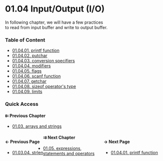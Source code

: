 # 01.04 Input/Output (I/O)

In following chapter, we will have a few practices  
to read from input buffer and write to output buffer.

### Table of Content

* [01.04.01. printf function](./01.printf.md)
* [01.04.02. putchar](./02.putchar.md)
* [01.04.03. conversion specifiers](./03.conversion-specifiers.md)
* [01.04.04. modifiers](./04.modifiers.md)
* [01.04.05. flags](./05.flags.md)
* [01.04.06. scanf function](./06.scanf.md)
* [01.04.07. getchar](./07.getchar.md)
* [01.04.08. sizeof operator's type](./08.sizeof.md)
* [01.04.09. limits](./09.limits.md)

### Quick Access

#### &#8647; Previous Chapter

* [01.03. arrays and strings](./../../01.the_basics/03.arrays_strings/00.README.md)

<div class="quick_access">
<div class="previous_page" style="float:left">

#### &#8592; Previous Page

* [01.03.04. strlen](./../../01.the_basics/03.arrays_strings/04.strlen.md)

</div>
<div class="next_page" style="float:right">

#### &#8594; Next Page

* [01.04.01. printf function](./../../01.the_basics/04.input_output/01.printf.md)

</div>
</div>

#### &#8649; Next Chapter

* [01.05. expressions, statements and operators](./../../01.the_basics/05.expressions_statements_operators/00.README.md)
